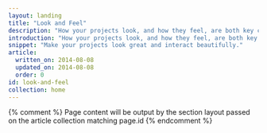 ```yaml
---
layout: landing
title: "Look and Feel"
description: "How your projects look, and how they feel, are both key components to having success. Learn how to choose the right animations, colors and typefaces to match your site or app's branding and personality."
introduction: "How your projects look, and how they feel, are both key components to having success. Learn how to choose the right animations, colors and typefaces to match your site or app's branding and personality."
snippet: "Make your projects look great and interact beautifully."
article:
  written_on: 2014-08-08
  updated_on: 2014-08-08
  order: 0
id: look-and-feel
collection: home
---
```


{% comment %}
Page content will be output by the section layout passed on the article collection matching page.id
{% endcomment %}

